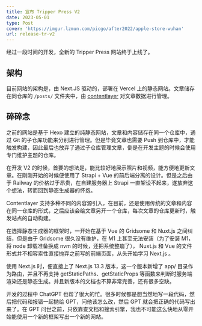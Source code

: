 ```yaml
---
title: 宣布 Tripper Press V2
date: 2023-05-01
type: Post
cover: 'https://imgur.lzmun.com/picgo/after2022/apple-store-wuhan'
url: release-tr-v2
---
```


经过一段时间的开发，全新的 Tripper Press 网站终于上线了。

## 架构

目前网站的架构是，由 Next.JS 驱动的，部署在 Vercel 上的静态网站。文章储存在同仓库的 `/posts/` 文件夹中，由 [contentlayer](https://www.contentlayer.dev/) 对文章数据进行管理。


## 碎碎念

之前的网站是基于 Hexo 建立的纯静态网站，文章和内容储存在同一个仓库中，通过 Git 的子仓库功能来分别进行管理。但是毕竟文章也需要 Push 到仓库中，才能触发构建，因此最后也放弃了通过子仓库管理文章，倒是在开发主题的时候会使用专门维护主题的仓库。

在开发 V2 的时候，首要的想法是，能比较好地展示照片和视频，能方便地更新文章。在刚刚开始的时候便使用了 Strapi + Vue 的前后端分离的设计。但是之后由于 Railway 的价格过于昂贵，在自建服务器上 Strapi 一直架设不起来，遂放弃这个想法，转而回到静态生成器的怀抱。

Contentlayer 支持多种不同的内容源引入，在目前，还是使用传统的文章和内容在同一仓库的形式，之后应该会给文章另开一个仓库，每次文章的仓库更新时，触发站点的自动构建。

在选择静态生成器的框架时，一开始在基于 Vue 的 Gridsome 和 Nuxt.js 之间纠结，但是由于 Gridsome 很久没有维护，在 M1 上甚至无法安装（为了安装 M1，将 node 卸载准备换成 nvm 的时候，还把系统整崩了）， Nuxt.js 和 Vue 的文件形式并不相容索性直接抛弃之前写的前端页面，从头开始学习 Next.js 。

使用 Next.js 时，便直接上了 Next.js 13.3 版本，这一个版本新增了 app/ 目录作为路由，并且不再支持 getStaticPaths、getStaticProps 等函数来判断时服务端渲染还是静态生成。并且新版本的文档也不算非常完善，还有很多空缺。

开发的过程中 ChatGPT 也帮了很大的忙。很多时候都是想当然地写一段代码，然后把代码和报错一起抛给 GPT，问他该怎么改，然后 GPT 就会把正确的代码写出来了。在 GPT 问世之前，只依靠查文档和搜索引擎，我也不可能这么快地从零开始能使用一个新的框架写出一个新的网站。
